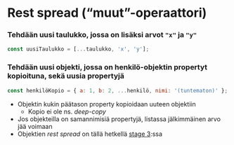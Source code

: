 # Rest spread \(“muut”-operaattori\)

### Tehdään uusi taulukko, jossa on lisäksi arvot `"x"` ja `"y"`

```javascript
const uusiTaulukko = [...taulukko, 'x', 'y'];
```

### Tehdään uusi objekti, jossa on henkilö-objektin propertyt kopioituna, sekä uusia propertyjä

```javascript
const henkilöKopio = { a: 1, b: 2, ...henkilö, nimi: '(tuntematon)' };
```

* Objektin kukin päätason property kopioidaan uuteen objektiin
  * Kopio ei ole ns. _deep-copy_
* Jos objekteilla on samannimisiä propertyjä, listassa jälkimmäinen arvo jää voimaan
* Objektien _rest spread_ on tällä hetkellä [stage 3](https://babeljs.io/docs/en/babel-preset-stage-3):ssa

